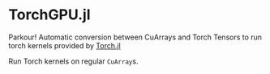 # TorchGPU.jl
Parkour! Automatic conversion between CuArrays and Torch Tensors to run torch kernels provided by [Torch.jl](https://dhairyagandhi96.Torch.jl)

Run Torch kernels on regular `CuArray`s.
